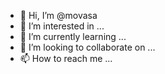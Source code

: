 - 👋 Hi, I’m @movasa
- 👀 I’m interested in ...
- 🌱 I’m currently learning ...
- 💞️ I’m looking to collaborate on ...
- 📫 How to reach me ...

<!---
movasa/movasa is a ✨ special ✨ repository because its `README.md` (this file) appears on your GitHub profile.
You can click the Preview link to take a look at your changes.
--->
